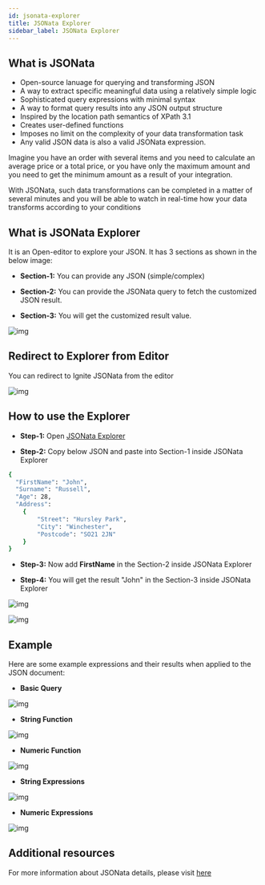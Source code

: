```yaml
---
id: jsonata-explorer
title: JSONata Explorer
sidebar_label: JSONata Explorer 
---
```


## What is JSONata

- Open-source lanuage for querying and transforming JSON
- A way to extract specific meaningful data using a relatively simple logic
- Sophisticated query expressions with minimal syntax
- A way to format query results into any JSON output structure
- Inspired by the location path semantics of XPath 3.1
- Creates user-defined functions
- Imposes no limit on the complexity of your data transformation task
- Any valid JSON data is also a valid JSONata expression.

Imagine you have an order with several items and you need to calculate an average price or a total price, or you have only the maximum amount and you need to get the minimum amount as a result of your integration.

With JSONata, such data transformations can be completed in a matter of several minutes and you will be able to watch in real-time how your data transforms according to your conditions

## What is JSONata Explorer

It is an Open-editor to explore your JSON. It has 3 sections as shown in the below image:

- <b>Section-1:</b> You can provide any JSON (simple/complex)

- <b>Section-2:</b> You can provide the JSONata query to fetch the customized JSON result.

- <b>Section-3:</b> You will get the customized result value.

![img](/assets/docs/explorer/ignite-jsonata-editor-detail-1.png)

## Redirect to Explorer from Editor

You can redirect to Ignite JSONata from the editor

![img](/assets/docs/explorer/ignite-editor-link-to-jsonata-explorer.gif)

## How to use the Explorer

- <b>Step-1:</b> Open <a href="https://jsonata.cgignite.io/" target="_blank">JSONata Explorer</a>

- <b>Step-2:</b> Copy below JSON and paste into Section-1 inside JSONata Explorer

```sh
{
  "FirstName": "John",
  "Surname": "Russell",
  "Age": 28,
  "Address":
    {
        "Street": "Hursley Park",
        "City": "Winchester",
        "Postcode": "SO21 2JN"
    }
}
```

- <b>Step-3:</b> Now add <b>FirstName</b> in the Section-2 inside JSONata Explorer

- <b>Step-4:</b> You will get the result "John" in the Section-3 inside JSONata Explorer

![img](/assets/docs/explorer/ignite-jsonata-example.png)

![img](/assets/docs/explorer/ignite-jsonata-sample.gif)

## Example

Here are some example expressions and their results when applied to the JSON document:

- <b>Basic Query</b>

![img](/assets/docs/explorer/ignite-jsonata-basic-query.gif)

- <b>String Function</b>

![img](/assets/docs/explorer/ignite-jsonata-string-function.gif)

- <b>Numeric Function</b>

![img](/assets/docs/explorer/ignite-jsonata-numeric-function.gif)

- <b>String Expressions</b>

![img](/assets/docs/explorer/ignite-jsonata-string-expression.gif)

- <b>Numeric Expressions</b>

![img](/assets/docs/explorer/ignite-jsonata-numeric-expressions.gif)

## Additional resources

   [df1]: <https://docs.jsonata.org/overview>

For more information about JSONata details, please visit <a href="https://docs.jsonata.org/overview" target="_blank">here</a>
